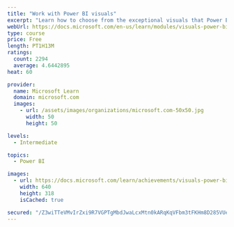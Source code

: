 ```yaml
---
title: "Work with Power BI visuals"
excerpt: "Learn how to choose from the exceptional visuals that Power BI makes available to you. Formatting visuals will direct the user’s attention to exactly where you want it, while helping to make the visual easier to read and interpret. You will also learn about how to use key performance indicators (KPIs)."
webUrl: https://docs.microsoft.com/en-us/learn/modules/visuals-power-bi/
type: course
price: Free
length: PT1H13M
ratings:
  count: 2294
  average: 4.6442895
heat: 60

provider:
  name: Microsoft Learn
  domain: microsoft.com
  images:
    - url: /assets/images/organizations/microsoft.com-50x50.jpg
      width: 50
      height: 50

levels:
  - Intermediate

topics:
  - Power BI

images:
  - url: https://docs.microsoft.com/learn/achievements/visuals-power-bi-social.png
    width: 640
    height: 318
    isCached: true

secured: "/Z3wiTTeVMvIrZxi9R7VGPTgMbdJwaLcxMtn0kARqKqVFbm3tFKHm8D285VUeAtU8M9uNMmFQPRAuu6l5y+HRoq/H91gi8GKWv1L7mbM7nLPCDBoRjw1nbnFEdl+U6C6dPUyTPx1zD85hxO5a1fGoHpHszgae1DcksmTnXc1OISTepHpSGsM28Br0l0nRs9sNDnChVMixL0V+ma5foCOkDQrVLSu1MnP7l6ZdxTm4XOk7VVlt2o5/BrAIp5jiGjmHM7qhpln0GC5NOTh2IQX/3oRI0jvtsiWtGZ1OT+xb1eHKnOVQ8zBie8e7RKvccgljFzGvLBwJhyJQKEfoCD7+Yc40nStzF6UUlVDR9dUCGhjoq/gYILsM7D/Zkhl2XRw461NfAXN7VI8UjmIo3tmSj91DFC2AtguPRXaMnBkZTQ=;K05BW+a6VP/vsn+iD2Ohtg=="
---
```


